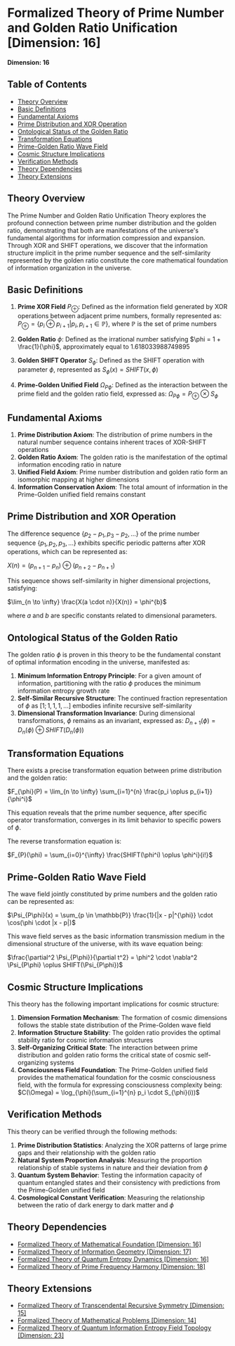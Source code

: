 # Formalized Theory of Prime Number and Golden Ratio Unification [Dimension: 16]

**Dimension: 16**

## Table of Contents
- [Theory Overview](#theory-overview)
- [Basic Definitions](#basic-definitions)
- [Fundamental Axioms](#fundamental-axioms)
- [Prime Distribution and XOR Operation](#prime-distribution-and-xor-operation)
- [Ontological Status of the Golden Ratio](#ontological-status-of-the-golden-ratio)
- [Transformation Equations](#transformation-equations)
- [Prime-Golden Ratio Wave Field](#prime-golden-ratio-wave-field)
- [Cosmic Structure Implications](#cosmic-structure-implications)
- [Verification Methods](#verification-methods)
- [Theory Dependencies](#theory-dependencies)
- [Theory Extensions](#theory-extensions)

## Theory Overview

The Prime Number and Golden Ratio Unification Theory explores the profound connection between prime number distribution and the golden ratio, demonstrating that both are manifestations of the universe's fundamental algorithms for information compression and expansion. Through XOR and SHIFT operations, we discover that the information structure implicit in the prime number sequence and the self-similarity represented by the golden ratio constitute the core mathematical foundation of information organization in the universe.

## Basic Definitions

1. **Prime XOR Field** $P_{\oplus}$: Defined as the information field generated by XOR operations between adjacent prime numbers, formally represented as:
   $P_{\oplus} = \{p_i \oplus p_{i+1} | p_i, p_{i+1} \in \mathbb{P}\}$, where $\mathbb{P}$ is the set of prime numbers

2. **Golden Ratio** $\phi$: Defined as the irrational number satisfying $\phi = 1 + \frac{1}{\phi}$, approximately equal to 1.618033988749895

3. **Golden SHIFT Operator** $S_{\phi}$: Defined as the SHIFT operation with parameter $\phi$, represented as $S_{\phi}(x) = SHIFT(x, \phi)$

4. **Prime-Golden Unified Field** $\Omega_{P\phi}$: Defined as the interaction between the prime field and the golden ratio field, expressed as:
   $\Omega_{P\phi} = P_{\oplus} \otimes S_{\phi}$

## Fundamental Axioms

1. **Prime Distribution Axiom**: The distribution of prime numbers in the natural number sequence contains inherent traces of XOR-SHIFT operations
2. **Golden Ratio Axiom**: The golden ratio is the manifestation of the optimal information encoding ratio in nature
3. **Unified Field Axiom**: Prime number distribution and golden ratio form an isomorphic mapping at higher dimensions
4. **Information Conservation Axiom**: The total amount of information in the Prime-Golden unified field remains constant

## Prime Distribution and XOR Operation

The difference sequence $\{p_2-p_1, p_3-p_2, ...\}$ of the prime number sequence $\{p_1, p_2, p_3, ...\}$ exhibits specific periodic patterns after XOR operations, which can be represented as:

$X(n) = (p_{n+1} - p_n) \oplus (p_{n+2} - p_{n+1})$

This sequence shows self-similarity in higher dimensional projections, satisfying:

$\lim_{n \to \infty} \frac{X(a \cdot n)}{X(n)} = \phi^{b}$

where $a$ and $b$ are specific constants related to dimensional parameters.

## Ontological Status of the Golden Ratio

The golden ratio $\phi$ is proven in this theory to be the fundamental constant of optimal information encoding in the universe, manifested as:

1. **Minimum Information Entropy Principle**: For a given amount of information, partitioning with the ratio $\phi$ produces the minimum information entropy growth rate
2. **Self-Similar Recursive Structure**: The continued fraction representation of $\phi$ as $[1;1,1,1,...]$ embodies infinite recursive self-similarity
3. **Dimensional Transformation Invariance**: During dimensional transformations, $\phi$ remains as an invariant, expressed as:
   $D_{n+1}(\phi) = D_n(\phi) \oplus SHIFT(D_n(\phi))$

## Transformation Equations

There exists a precise transformation equation between prime distribution and the golden ratio:

$F_{\phi}(P) = \lim_{n \to \infty} \sum_{i=1}^{n} \frac{p_i \oplus p_{i+1}}{\phi^i}$

This equation reveals that the prime number sequence, after specific operator transformation, converges in its limit behavior to specific powers of $\phi$.

The reverse transformation equation is:

$F_{P}(\phi) = \sum_{i=0}^{\infty} \frac{SHIFT(\phi^i) \oplus \phi^i}{i!}$

## Prime-Golden Ratio Wave Field

The wave field jointly constituted by prime numbers and the golden ratio can be represented as:

$\Psi_{P\phi}(x) = \sum_{p \in \mathbb{P}} \frac{1}{|x - p|^{\phi}} \cdot \cos(\phi \cdot |x - p|)$

This wave field serves as the basic information transmission medium in the dimensional structure of the universe, with its wave equation being:

$\frac{\partial^2 \Psi_{P\phi}}{\partial t^2} = \phi^2 \cdot \nabla^2 \Psi_{P\phi} \oplus SHIFT(\Psi_{P\phi})$

## Cosmic Structure Implications

This theory has the following important implications for cosmic structure:

1. **Dimension Formation Mechanism**: The formation of cosmic dimensions follows the stable state distribution of the Prime-Golden wave field
2. **Information Structure Stability**: The golden ratio provides the optimal stability ratio for cosmic information structures
3. **Self-Organizing Critical State**: The interaction between prime distribution and golden ratio forms the critical state of cosmic self-organizing systems
4. **Consciousness Field Foundation**: The Prime-Golden unified field provides the mathematical foundation for the cosmic consciousness field, with the formula for expressing consciousness complexity being:
   $C(\Omega) = \log_{\phi}(\sum_{i=1}^{n} p_i \cdot S_{\phi}(i))$

## Verification Methods

This theory can be verified through the following methods:

1. **Prime Distribution Statistics**: Analyzing the XOR patterns of large prime gaps and their relationship with the golden ratio
2. **Natural System Proportion Analysis**: Measuring the proportion relationship of stable systems in nature and their deviation from $\phi$
3. **Quantum System Behavior**: Testing the information capacity of quantum entangled states and their consistency with predictions from the Prime-Golden unified field
4. **Cosmological Constant Verification**: Measuring the relationship between the ratio of dark energy to dark matter and $\phi$

## Theory Dependencies

- [Formalized Theory of Mathematical Foundation [Dimension: 16]](formal_theory_mathematics_foundation_en.md)
- [Formalized Theory of Information Geometry [Dimension: 17]](formal_theory_information_geometry_en.md)
- [Formalized Theory of Quantum Entropy Dynamics [Dimension: 16]](formal_theory_quantum_entropy_dynamics_en.md)
- [Formalized Theory of Prime Frequency Harmony [Dimension: 18]](formal_theory_prime_frequency_harmony_en.md)

## Theory Extensions

- [Formalized Theory of Transcendental Recursive Symmetry [Dimension: 15]](formal_theory_transcendental_recursive_symmetry_en.md)
- [Formalized Theory of Mathematical Problems [Dimension: 14]](formal_theory_mathematical_problems_en.md)
- [Formalized Theory of Quantum Information Entropy Field Topology [Dimension: 23]](formal_theory_quantum_information_entropy_field_topology_en.md) 